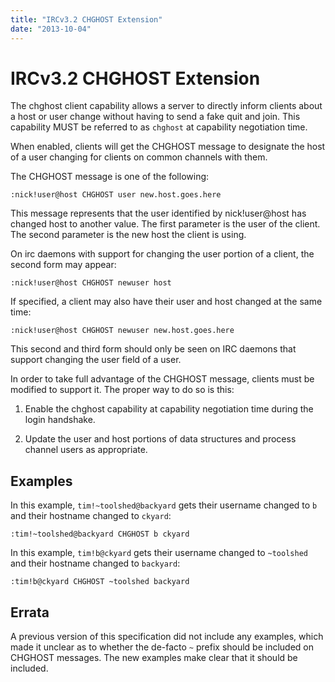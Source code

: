 ```yaml
---
title: "IRCv3.2 CHGHOST Extension"
date: "2013-10-04"
---
```


# IRCv3.2 CHGHOST Extension

The chghost client capability allows a server to directly inform clients about a
host or user change without having to send a fake quit and join. This capability
MUST be referred to as `chghost` at capability negotiation time.

When enabled, clients will get the CHGHOST message to designate the host of a
user changing for clients on common channels with them.

The CHGHOST message is one of the following:

    :nick!user@host CHGHOST user new.host.goes.here

This message represents that the user identified by nick!user@host has changed
host to another value. The first parameter is the user of the client. The
second parameter is the new host the client is using.

On irc daemons with support for changing the user portion of a client, the
second form may appear:

    :nick!user@host CHGHOST newuser host

If specified, a client may also have their user and host changed at the same
time:

    :nick!user@host CHGHOST newuser new.host.goes.here

This second and third form should only be seen on IRC daemons that support
changing the user field of a user.

In order to take full advantage of the CHGHOST message, clients must be modified
to support it. The proper way to do so is this:

1. Enable the chghost capability at capability negotiation time during the
   login handshake.

2. Update the user and host portions of data structures and process channel
   users as appropriate.

## Examples

In this example, `tim!~toolshed@backyard` gets their username changed to `b` and
their hostname changed to `ckyard`:

    :tim!~toolshed@backyard CHGHOST b ckyard

In this example, `tim!b@ckyard` gets their username changed to `~toolshed` and
their hostname changed to `backyard`:

    :tim!b@ckyard CHGHOST ~toolshed backyard

## Errata

A previous version of this specification did not include any examples, which made
it unclear as to whether the de-facto `~` prefix should be included on CHGHOST
messages. The new examples make clear that it should be included.